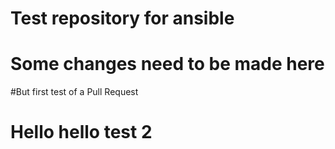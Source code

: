 # Test repository for ansible
# Some changes need to be made here
#But first test of a Pull Request
# Hello hello test 2 
